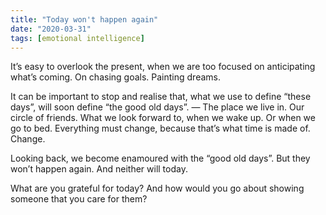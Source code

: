 ```yaml
---
title: "Today won't happen again"
date: "2020-03-31"
tags: [emotional intelligence]
---
```


It’s easy to overlook the present, when we are too focused on anticipating what’s coming. On chasing goals. Painting dreams.

It can be important to stop and realise that, what we use to define “these days”, will soon define “the good old days”. — The place we live in. Our circle of friends. What we look forward to, when we wake up. Or when we go to bed. Everything must change, because that’s what time is made of. Change.

Looking back, we become enamoured with the “good old days”. But they won’t happen again. And neither will today.

What are you grateful for today? And how would you go about showing someone that you care for them?
